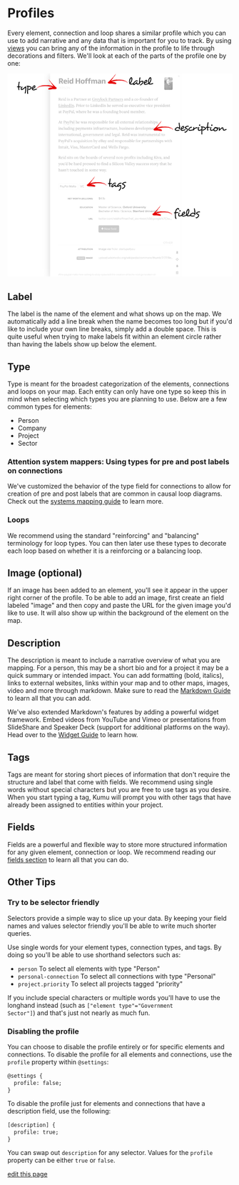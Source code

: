 # Profiles

Every element, connection and loop shares a similar profile which you can use to add narrative and any data that is important for you to track. By using [views](/views.html) you can bring any of the information in the profile to life through decorations and filters. We'll look at each of the parts of the profile one by one:

![](/images/introduction-profile.png)

## Label

The label is the name of the element and what shows up on the map. We automatically add a line break when the name becomes too long but if you'd like to include your own line breaks, simply add a double space. This is quite useful when trying to make labels fit within an element circle rather than having the labels show up below the element.

## Type

Type is meant for the broadest categorization of the elements, connections and loops on your map. Each entity can only have one type so keep this in mind when selecting which types you are planning to use. Below are a few common types for elements:

* Person
* Company
* Project
* Sector

### Attention system mappers: Using types for pre and post labels on connections

We've customized the behavior of the type field for connections to allow for creation of pre and post labels that are common in causal loop diagrams. Check out the [systems mapping guide](/system-mapping.html) to learn more.

### Loops

We recommend using the standard "reinforcing" and "balancing" terminology for loop types. You can then later use these types to decorate each loop based on whether it is a reinforcing or a balancing loop.

## Image (optional)

If an image has been added to an element, you'll see it appear in the upper right corner of the profile. To be able to add an image, first create an field labeled "image" and then copy and paste the URL for the given image you'd like to use. It will also show up within the background of the element on the map.

## Description

The description is meant to include a narrative overview of what you are mapping. For a person, this may be a short bio and for a project it may be a quick summary or intended impact. You can add formatting (bold, italics), links to external websites, links within your map and to other maps, images, video and more through markdown. Make sure to read the [Markdown Guide](/markdown.html) to learn all that you can add.

We've also extended Markdown's features by adding a powerful widget framework. Embed videos from YouTube and Vimeo or presentations from SlideShare and Speaker Deck (support for additional platforms on the way). Head over to the [Widget Guide](/widgets.html) to learn how.

## Tags

Tags are meant for storing short pieces of information that don't require the structure and label that come with fields. We recommend using single words without special characters but you are free to use tags as you desire. When you start typing a tag, Kumu will prompt you with other tags that have already been assigned to entities within your project.

## Fields

Fields are a powerful and flexible way to store more structured information for any given element, connection or loop. We recommend reading our [fields section](/fields.html) to learn all that you can do.

## Other Tips

### Try to be selector friendly

Selectors provide a simple way to slice up your data. By keeping your field names and values selector friendly you'll be able to write much shorter queries.

Use single words for your element types, connection types, and tags. By doing so you'll be able to use shorthand selectors such as:
<ul>
      <li><code>person</code> To select all elements with type "Person"</li>
      <li><code>personal-connection</code> To select all connections with type "Personal"</li>
      <li><code>project.priority</code> To select all projects tagged "priority"</li>
</ul>

If you include special characters or multiple words you'll have to use the longhand instead (such as <code>["element type"="Government Sector"]</code>) and that's just not nearly as much fun.

### Disabling the profile

You can choose to disable the profile entirely or for specific elements and connections. To disable the profile for all elements and connections, use the `profile` property within `@settings`:

```
@settings {
  profile: false;
}

```

To disable the profile just for elements and connections that have a description field, use the following:

```
[description] {
  profile: true;
}
```

You can swap out `description` for any selector. Values for the `profile` property can be either `true` or `false`.

<span class="edit-link"><a href="https://github.com/kumu/docs/blob/master/guides/profiles.md" target="_blank"><i class="fa fa-github"></i> edit this page</a></span>
